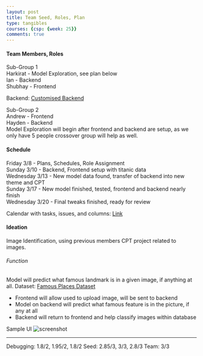 ```yaml
---
layout: post
title: Team Seed, Roles, Plan
type: tangibles
courses: {csp: {week: 25}}
comments: true
---
```

#### Team Members, Roles
Sub-Group 1<br>
Harkirat - Model Exploration, see plan below<br>
Ian - Backend<br>
Shubhay - Frontend<br>

Backend: [Customised Backend](https://buttons.stu.nighthawkcodingsociety.com/)

Sub-Group 2<br>
Andrew - Frontend<br>
Hayden - Backend<br>
Model Exploration will begin after frontend and backend are setup, as we only have 5 people crossover group will help as well.

#### Schedule
Friday 3/8 - Plans, Schedules, Role Assignment<br>
Sunday 3/10 - Backend, Frontend setup with titanic data<br>
Wednesday 3/13 - New model data found, transfer of backend into new theme and CPT<br>
Sunday 3/17 - New model finished, tested, frontend and backend nearly finish<br>
Wednesday 3/20 - Final tweaks finished, ready for review<br>

Calendar with tasks, issues, and columns: [Link](https://github.com/users/Harkirat47/projects/1/views/1)

#### Ideation
Image Identification, using previous members CPT project related to images.
###### Function
Model will predict what famous landmark is in a given image, if anything at all.
Dataset: [Famous Places Dataset](https://www.kaggle.com/datasets/ilyaryabov/pictures-of-famous-places)
 - Frontend will allow used to upload image, will be sent to backend
 - Model on backend will predict what famous feature is in the picture, if any at all
 - Backend will return to frontend and help classify images within database

Sample UI
![screenshot](../../../images/pictureitplan.png)


-------
Debugging: 1.8/2, 1.95/2, 1.8/2
Seed: 2.85/3, 3/3, 2.8/3
Team: 3/3
